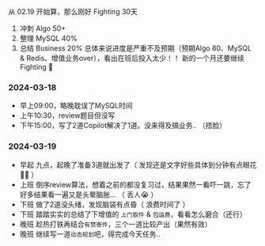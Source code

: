 从 02.19 开始算，那么刚好 Fighting 30天
1. 冲刺 Algo 50+
2. 整理 MySQL 40%
3. 总结 Business 20%
总体来说进度是严重不及预期（预期Algo 80、MySQL & Redis、增值业务over），看出在班后投入太少！！ 新的一个月还要继续 Fighting 🚀
### 2024-03-18
- 早上09:00，略晚耽误了MySQL时间
- 上午10:30，review题目但没写
- 下午15:00，写了2道Copilot解决了1道。没来得及搞业务.. （捂脸）

### 2024-03-19
- 早起 九点，起晚了准备3道就出发了（ 发现还是文字好些具体到分钟有点眼花 😵‍💫 ）
- 上班 倒序review算法，想着之前的都没复习过，结果果然一看吓一跳，忘了好多结果看一遍又是头晕脑胀... （ 丢人😭 ）
- 下班 做了2道没头绪，发现脑袋有点昏（ 浪费时间了 ）
- 下班  踏踏实实的总结了下增值的 `上门取件` & `包运费`，看看怎么磨合（还行）
- 晚班 趁热打铁再结合`有赞寄件`，三个一道比较产出（果然有效）
- 晚班 继续写一道`动态规划`吧，得完成今天任务.. 